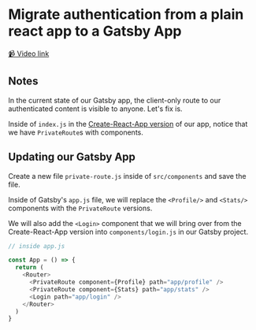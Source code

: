 # Migrate authentication from a plain react app to a Gatsby App

[📹 Video link](https://www.egghead.io/lessons/gatsby-migrate-authentication-from-a-plain-react-app-to-a-gatsby-app)

## Notes

In the current state of our Gatsby app, the client-only route to our authenticated content is visible to anyone. Let's fix is.

Inside of `index.js` in the [Create-React-App version](https://codesandbox.io/s/optimistic-jepsen-1zqmb?from-embed=&file=/src/index.js) of our app, notice that we have `PrivateRoute`s with components.

## Updating our Gatsby App

Create a new file `private-route.js` inside of `src/components` and save the file.

Inside of Gatsby's `app.js` file, we will replace the `<Profile/>` and `<Stats/>` components with the `PrivateRoute` versions.

We will also add the `<Login>` component that we will bring over from the Create-React-App version into `components/login.js` in our Gatsby project.

```js
// inside app.js

const App = () => {
  return (
    <Router>
      <PrivateRoute component={Profile} path="app/profile" />
      <PrivateRoute component={Stats} path="app/stats" />
      <Login path="app/login" />
    </Router>
  )
}
```
